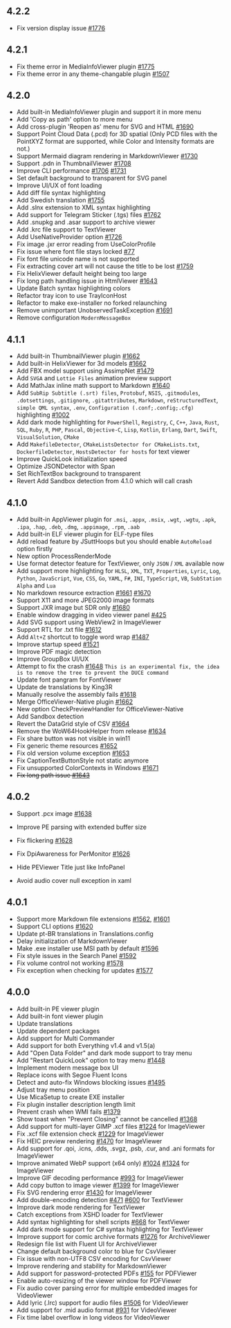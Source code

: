 ## 4.2.2

- Fix version display issue [#1776](https://github.com/QL-Win/QuickLook/issues/1776)

## 4.2.1

- Fix theme error in MediaInfoViewer plugin [#1775](https://github.com/QL-Win/QuickLook/issues/1775)
- Fix theme error in any theme-changable plugin [#1507](https://github.com/QL-Win/QuickLook/issues/1507)

## 4.2.0

- Add built-in MediaInfoViewer plugin and support it in more menu
- Add 'Copy as path' option to more menu
- Add cross-plugin 'Reopen as' menu for SVG and HTML [#1690](https://github.com/QL-Win/QuickLook/issues/1690)
- Support Point Cloud Data (.pcd) for 3D spatial (Only PCD files with the PointXYZ format are supported, while Color and Intensity formats are not.)
- Support Mermaid diagram rendering in MarkdownViewer [#1730](https://github.com/QL-Win/QuickLook/issues/1730)
- Support .pdn in ThumbnailViewer [#1708](https://github.com/QL-Win/QuickLook/issues/1708)
- Improve CLI performance [#1706](https://github.com/QL-Win/QuickLook/issues/1706) [#1731](https://github.com/QL-Win/QuickLook/issues/1731)
- Set default background to transparent for SVG panel
- Improve UI/UX of font loading
- Add diff file syntax highlighting
- Add Swedish translation [#1755](https://github.com/QL-Win/QuickLook/issues/1755)
- Add .slnx extension to XML syntax highlighting
- Add support for Telegram Sticker (.tgs) files [#1762](https://github.com/QL-Win/QuickLook/issues/1762)
- Add .snupkg and .asar support to archive viewer
- Add .krc file support to TextViewer
- Add UseNativeProvider option [#1726](https://github.com/QL-Win/QuickLook/issues/1726)
- Fix image .jxr error reading from UseColorProfile
- Fix issue where font file stays locked [#77](https://github.com/QL-Win/QuickLook/issues/77)
- Fix font file unicode name is not supported
- Fix extracting cover art will not cause the title to be lost [#1759](https://github.com/QL-Win/QuickLook/issues/1759)
- Fix HelixViewer default height being too large
- Fix long path handling issue in HtmlViewer [#1643](https://github.com/QL-Win/QuickLook/issues/1643)
- Update Batch syntax highlighting colors
- Refactor tray icon to use TrayIconHost
- Refactor to make exe-installer no forked relaunching
- Remove unimportant UnobservedTaskException [#1691](https://github.com/QL-Win/QuickLook/issues/1691)
- Remove configuration `ModernMessageBox`

## 4.1.1

- Add built-in ThumbnailViewer plugin [#1662](https://github.com/QL-Win/QuickLook/issues/1662)
- Add built-in HelixViewer for 3d models [#1662](https://github.com/QL-Win/QuickLook/issues/1662)
- Add FBX model support using AssimpNet [#1479](https://github.com/QL-Win/QuickLook/issues/1479)
- Add `SVGA` and `Lottie Files` animation preview support
- Add MathJax inline math support to Markdown [#1640](https://github.com/QL-Win/QuickLook/issues/1640)
- Add `SubRip Subtitle (.srt) files`, `Protobuf`, `NSIS`, `.gitmodules`, `.dotsettings`, `.gitignore`, `.gitattributes`, `Markdown`, `reStructuredText`, `simple QML syntax`, `.env`, `Configuration (.conf;.config;.cfg)` highlighting [#1002](https://github.com/QL-Win/QuickLook/issues/1002)
- Add dark mode highlighting for `PowerShell`, `Registry`, `C`, `C++`, `Java`, `Rust`, `SQL`, `Ruby`, `R`, `PHP`, `Pascal`, `Objective-C`, `Lisp`, `Kotlin`, `Erlang`, `Dart`, `Swift`, `VisualSolution`, `CMake`
- Add `MakefileDetector`, `CMakeListsDetector for CMakeLists.txt`, `DockerfileDetector`, `HostsDetector for hosts` for text viewer
- Improve QuickLook initialization speed
- Optimize JSONDetector with Span
- Set RichTextBox background to transparent
- Revert Add Sandbox detection from 4.1.0 which will call crash

## 4.1.0

- Add built-in AppViewer plugin for `.msi`, `.appx`, `.msix`, `.wgt`, `.wgtu`, `.apk`, `.ipa`, `.hap`, `.deb`, `.dmg`, `.appimage`, `.rpm`, `.aab`
- Add built-in ELF viewer plugin for ELF-type files
- Add reload feature by JSuttHoops but you should enable `AutoReload` option firstly
- New option ProcessRenderMode
- Use format detector feature for TextViewer, only `JSON` / `XML` available now
- Add support more highlighting for `HLSL`, `XML`, `TXT`, `Properties`, `Lyric`, `Log`, `Python`, `JavaScript`, `Vue`, `CSS`, `Go`, `YAML`, `F#`, `INI`, `TypeScript`, `VB`, `SubStation Alpha` and `Lua`
- No markdown resource extraction [#1661](https://github.com/QL-Win/QuickLook/issues/1661) [#1670](https://github.com/QL-Win/QuickLook/issues/1670)
- Support X11 and more JPEG2000 image formats
- Support JXR image but SDR only [#1680](https://github.com/QL-Win/QuickLook/issues/1680)
- Enable window dragging in video viewer panel [#425](https://github.com/QL-Win/QuickLook/issues/425)
- Add SVG support using WebView2 in ImageViewer
- Support RTL for .txt file [#1612](https://github.com/QL-Win/QuickLook/issues/1612)
- Add `Alt+Z` shortcut to toggle word wrap [#1487](https://github.com/QL-Win/QuickLook/issues/1487)
- Improve startup speed [#1521](https://github.com/QL-Win/QuickLook/issues/1521)
- Improve PDF magic detection
- Improve GroupBox UI/UX
- Attempt to fix the crash [#1648](https://github.com/QL-Win/QuickLook/issues/1648) `This is an experimental fix, the idea is to remove the tree to prevent the DUCE command`
- Update font pangram for FontViewer
- Update de translations by King3R
- Manually resolve the assembly fails [#1618](https://github.com/QL-Win/QuickLook/issues/1618)
- Merge OfficeViewer-Native plugin [#1662](https://github.com/QL-Win/QuickLook/issues/1662)
- New option CheckPreviewHandler for OfficeViewer-Native
- Add Sandbox detection
- Revert the DataGrid style of CSV [#1664](https://github.com/QL-Win/QuickLook/issues/1664)
- Remove the WoW64HookHelper from release [#1634](https://github.com/QL-Win/QuickLook/issues/1634)
- Fix share button was not visible in win11
- Fix generic theme resources [#1652](https://github.com/QL-Win/QuickLook/issues/1652)
- Fix old version volume exception [#1653](https://github.com/QL-Win/QuickLook/issues/1653)
- Fix CaptionTextButtonStyle not static anymore
- Fix unsupported ColorContexts in Windows [#1671](https://github.com/QL-Win/QuickLook/issues/1671)
- ~~Fix long path issue [#1643](https://github.com/QL-Win/QuickLook/issues/1643)~~

## 4.0.2

- Support .pcx image [#1638](https://github.com/QL-Win/QuickLook/issues/1638)
- Improve PE parsing with extended buffer size
- Fix flickering [#1628](https://github.com/QL-Win/QuickLook/issues/1628)
- Fix DpiAwareness for PerMonitor [#1626](https://github.com/QL-Win/QuickLook/issues/1626)

- Hide PEViewer Title just like InfoPanel
- Avoid audio cover null exception in xaml

## 4.0.1

- Support more Markdown file extensions [#1562](https://github.com/QL-Win/QuickLook/issues/1562), [#1601](https://github.com/QL-Win/QuickLook/issues/1601)
- Support CLI options [#1620](https://github.com/QL-Win/QuickLook/issues/1620)
- Update pt-BR translations in Translations.config
- Delay initialization of MarkdownViewer
- Make .exe installer use MSI path by default [#1596](https://github.com/QL-Win/QuickLook/issues/1596)
- Fix style issues in the Search Panel [#1592](https://github.com/QL-Win/QuickLook/issues/1592)
- Fix volume control not working [#1578](https://github.com/QL-Win/QuickLook/issues/1578)
- Fix exception when checking for updates [#1577](https://github.com/QL-Win/QuickLook/issues/1577)

## 4.0.0

- Add built-in PE viewer plugin
- Add built-in font viewer plugin
- Update translations
- Update dependent packages
- Add support for Multi Commander
- Add support for both Everything v1.4 and v1.5(a)
- Add "Open Data Folder" and dark mode support to tray menu
- Add "Restart QuickLook" option to tray menu [#1448](https://github.com/QL-Win/QuickLook/issues/1448)
- Implement modern message box UI
- Replace icons with Segoe Fluent Icons
- Detect and auto-fix Windows blocking issues [#1495](https://github.com/QL-Win/QuickLook/issues/1495)
- Adjust tray menu position
- Use MicaSetup to create EXE installer
- Fix plugin installer description length limit
- Prevent crash when WMI fails [#1379](https://github.com/QL-Win/QuickLook/issues/1379)
- Show toast when "Prevent Closing" cannot be cancelled [#1368](https://github.com/QL-Win/QuickLook/issues/1368)
- Add support for multi-layer GIMP .xcf files [#1224](https://github.com/QL-Win/QuickLook/issues/1224) for ImageViewer
- Fix .xcf file extension check [#1229](https://github.com/QL-Win/QuickLook/issues/1229) for ImageViewer
- Fix HEIC preview rendering [#1470](https://github.com/QL-Win/QuickLook/issues/1470) for ImageViewer
- Add support for .qoi, .icns, .dds, .svgz, .psb, .cur, and .ani formats for ImageViewer
- Improve animated WebP support (x64 only) [#1024](https://github.com/QL-Win/QuickLook/issues/1024) [#1324](https://github.com/QL-Win/QuickLook/issues/1324) for ImageViewer
- Improve GIF decoding performance [#993](https://github.com/QL-Win/QuickLook/issues/993) for ImageViewer
- Add copy button to image viewer [#1399](https://github.com/QL-Win/QuickLook/issues/1399) for ImageViewer
- Fix SVG rendering error [#1430](https://github.com/QL-Win/QuickLook/issues/1430) for ImageViewer
- Add double-encoding detection [#471](https://github.com/QL-Win/QuickLook/issues/471) [#600](https://github.com/QL-Win/QuickLook/issues/600) for TextViewer
- Improve dark mode rendering for TextViewer
- Catch exceptions from XSHD loader for TextViewer
- Add syntax highlighting for shell scripts [#668](https://github.com/QL-Win/QuickLook/issues/668) for TextViewer
- Add dark mode support for C# syntax highlighting for TextViewer
- Improve support for comic archive formats [#1276](https://github.com/QL-Win/QuickLook/issues/1276) for ArchiveViewer
- Redesign file list with Fluent UI for ArchiveViewer
- Change default background color to blue for CsvViewer
- Fix issue with non-UTF8 CSV encoding for CsvViewer
- Improve rendering and stability for MarkdownViewer
- Add support for password-protected PDFs [#155](https://github.com/QL-Win/QuickLook/issues/155) for PDFViewer
- Enable auto-resizing of the viewer window for PDFViewer
- Fix audio cover parsing error for multiple embedded images for VideoViewer
- Add lyric (.lrc) support for audio files [#1506](https://github.com/QL-Win/QuickLook/issues/1506) for VideoViewer
- Add support for .mid audio format [#931](https://github.com/QL-Win/QuickLook/issues/931) for VideoViewer
- Fix time label overflow in long videos for VideoViewer
